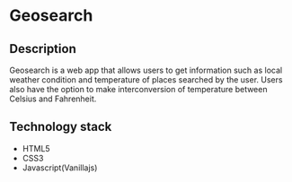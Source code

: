 # Geosearch

## Description
Geosearch is a web app that  allows users to get information such as local weather condition and temperature of places searched by the user. Users also have the option to make  interconversion of temperature between Celsius and Fahrenheit.

## Technology stack
* HTML5
* CSS3
* Javascript(Vanillajs)

##
